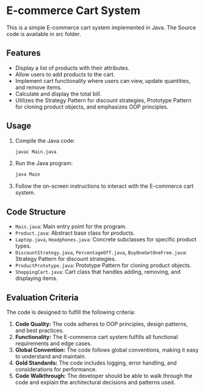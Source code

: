# E-commerce Cart System

This is a simple E-commerce cart system implemented in Java. The Source code is available in src folder.

## Features

- Display a list of products with their attributes.
- Allow users to add products to the cart.
- Implement cart functionality where users can view, update quantities, and remove items.
- Calculate and display the total bill.
- Utilizes the Strategy Pattern for discount strategies, Prototype Pattern for cloning product objects, and emphasizes OOP principles.

## Usage

1. Compile the Java code:

    ```bash
    javac Main.java
    ```

2. Run the Java program:

    ```bash
    java Main
    ```

3. Follow the on-screen instructions to interact with the E-commerce cart system.

## Code Structure

- `Main.java`: Main entry point for the program.
- `Product.java`: Abstract base class for products.
- `Laptop.java`, `Headphones.java`: Concrete subclasses for specific product types.
- `DiscountStrategy.java`, `PercentageOff.java`, `BuyOneGetOneFree.java`: Strategy Pattern for discount strategies.
- `ProductPrototype.java`: Prototype Pattern for cloning product objects.
- `ShoppingCart.java`: Cart class that handles adding, removing, and displaying items.

## Evaluation Criteria

The code is designed to fulfill the following criteria:

1. **Code Quality:** The code adheres to OOP principles, design patterns, and best practices.
2. **Functionality:** The E-commerce cart system fulfills all functional requirements and edge cases.
3. **Global Convention:** The code follows global conventions, making it easy to understand and maintain.
4. **Gold Standards:** The code includes logging, error handling, and considerations for performance.
5. **Code Walkthrough:** The developer should be able to walk through the code and explain the architectural decisions and patterns used.
